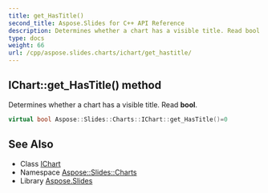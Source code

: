 ```yaml
---
title: get_HasTitle()
second_title: Aspose.Slides for C++ API Reference
description: Determines whether a chart has a visible title. Read bool.
type: docs
weight: 66
url: /cpp/aspose.slides.charts/ichart/get_hastitle/
---
```

## IChart::get_HasTitle() method


Determines whether a chart has a visible title. Read **bool**.

```cpp
virtual bool Aspose::Slides::Charts::IChart::get_HasTitle()=0
```

## See Also

* Class [IChart](./)
* Namespace [Aspose::Slides::Charts](../)
* Library [Aspose.Slides](../../)